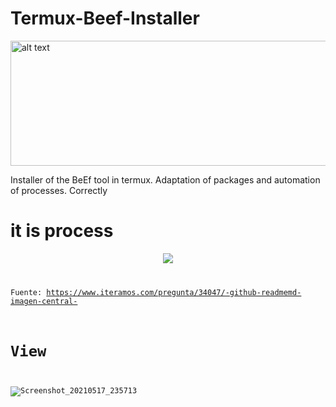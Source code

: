 # Termux-Beef-Installer
<img src="https://www.startpage.com/av/proxy-image?piurl=https%3A%2F%2Fencrypted-tbn0.gstatic.com%2Fimages%3Fq%3Dtbn%3AANd9GcQz1ZMwMz-FY8PT_UZ66VdwPjXvhQPwfI5mbquy1qHOFtIZE9Y%26s&sp=1621344514T0e14ca352cac3dccc54c21358db4ef718795a2f93238d8a3835915ed7638fff1" alt="alt text" width="1000" height="200">

Installer of the BeEf tool in termux.  Adaptation of packages and automation of processes.  Correctly
# it is process
<code><div style="text-align:center"><img src ="https://thehackrspace.com/wp-content/uploads/2019/06/beef-350x350.png" /></div>

Fuente: https://www.iteramos.com/pregunta/34047/-github-readmemd-imagen-central-
# View 
![Screenshot_20210517_235713](https://user-images.githubusercontent.com/77165035/118592500-a3a7d100-b76b-11eb-8d17-16d7956f78aa.jpg)
